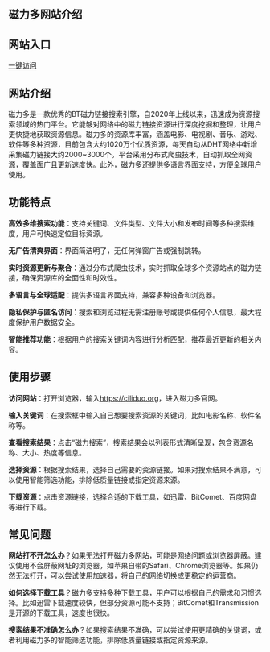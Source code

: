 <h2><strong>磁力多网站介绍</strong></h2>
<h2><strong>网站入口</strong></h2>
<p><a href="https://www.xxsnav.com/sites/17535.html">一键访问</a></p>
<h2><strong>网站介绍</strong></h2>
<p>磁力多是一款优秀的BT磁力链接搜索引擎，自2020年上线以来，迅速成为资源搜索领域的热门平台。它能够对网络中的磁力链接资源进行深度挖掘和整理，让用户更快捷地获取资源信息。磁力多的资源库丰富，涵盖电影、电视剧、音乐、游戏、软件等多种资源，目前包含大约1020万个优质资源，每天自动从DHT网络中新增采集磁力链接大约2000~3000个。平台采用分布式爬虫技术，自动抓取全网资源，覆盖面广且更新速度快。此外，磁力多还提供多语言界面支持，方便全球用户使用。</p>
<h2><strong>功能特点</strong></h2>
<p><strong>高效多维搜索功能</strong>：支持关键词、文件类型、文件大小和发布时间等多种搜索维度，用户可快速定位目标资源。</p>
<p><strong>无广告清爽界面</strong>：界面简洁明了，无任何弹窗广告或强制跳转。</p>
<p><strong>实时资源更新与聚合</strong>：通过分布式爬虫技术，实时抓取全球多个资源站点的磁力链接，确保资源库的全面性和时效性。</p>
<p><strong>多语言与全球适配</strong>：提供多语言界面支持，兼容多种设备和浏览器。</p>
<p><strong>隐私保护与匿名访问</strong>：搜索和浏览过程无需注册账号或提供任何个人信息，最大程度保护用户数据安全。</p>
<p><strong>智能推荐功能</strong>：根据用户的搜索关键词内容进行分析匹配，推荐最近更新的相关内容。</p>
<h2><strong>使用步骤</strong></h2>
<p><strong>访问网站</strong>：打开浏览器，输入<a href="https://www.xxsnav.com/sites/17535.html">https://ciliduo.org</a>，进入磁力多官网。</p>
<p><strong>输入关键词</strong>：在搜索框中输入自己想要搜索资源的关键词，比如电影名称、软件名称等。</p>
<p><strong>查看搜索结果</strong>：点击“磁力搜索”，搜索结果会以列表形式清晰呈现，包含资源名称、大小、热度等信息。</p>
<p><strong>选择资源</strong>：根据搜索结果，选择自己需要的资源链接。如果对搜索结果不满意，可以使用智能筛选功能，排除低质量链接或指定资源来源。</p>
<p><strong>下载资源</strong>：点击资源链接，选择合适的下载工具，如迅雷、BitComet、百度网盘等进行下载。</p>
<h2><strong>常见问题</strong></h2>
<p><strong>网站打不开怎么办</strong>？如果无法打开磁力多网站，可能是网络问题或浏览器屏蔽。建议使用不会屏蔽网址的浏览器，如苹果自带的Safari、Chrome浏览器等。如果仍然无法打开，可以尝试使用加速器，将自己的网络切换成更稳定的运营商。</p>
<p><strong>如何选择下载工具</strong>？磁力多支持多种下载工具，用户可以根据自己的需求和习惯选择。比如迅雷下载速度较快，但部分资源可能不支持；BitComet和Transmission是开源的下载工具，速度也很快。</p>
<p><strong>搜索结果不准确怎么办</strong>？如果搜索结果不准确，可以尝试使用更精确的关键词，或者利用磁力多的智能筛选功能，排除低质量链接或指定资源来源。</p>
